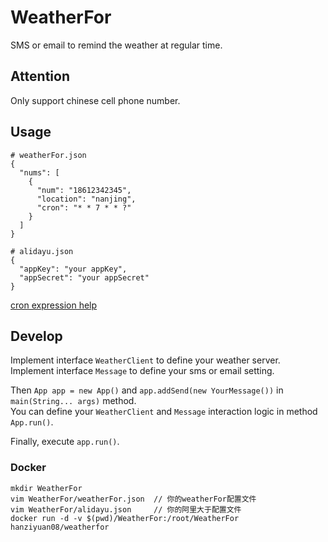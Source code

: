 WeatherFor
======
SMS or email to remind the weather at regular time. 

## Attention
Only support chinese cell phone number.

## Usage
```
# weatherFor.json
{
  "nums": [
    {
      "num": "18612342345",
      "location": "nanjing",
      "cron": "* * 7 * * ?"
    }
  ]
}

# alidayu.json
{
  "appKey": "your appKey",
  "appSecret": "your appSecret"
}
```
[cron expression help](http://www.quartz-scheduler.org/documentation/quartz-2.2.x/tutorials/tutorial-lesson-06.html)
## Develop
Implement interface `WeatherClient` to define your weather server.   
Implement interface `Message` to define your sms or email setting.   

Then `App app = new App()` and `app.addSend(new YourMessage())` in `main(String... args)` method.  
You can define your `WeatherClient` and `Message` interaction logic in method `App.run()`.  

Finally, execute `app.run()`.

### Docker
```
mkdir WeatherFor
vim WeatherFor/weatherFor.json  // 你的weatherFor配置文件
vim WeatherFor/alidayu.json     // 你的阿里大于配置文件
docker run -d -v $(pwd)/WeatherFor:/root/WeatherFor hanziyuan08/weatherfor
```